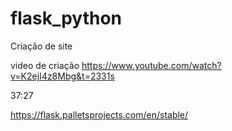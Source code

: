 # flask_python
 Criação de site


video de criação 
https://www.youtube.com/watch?v=K2ejI4z8Mbg&t=2331s

37:27


https://flask.palletsprojects.com/en/stable/